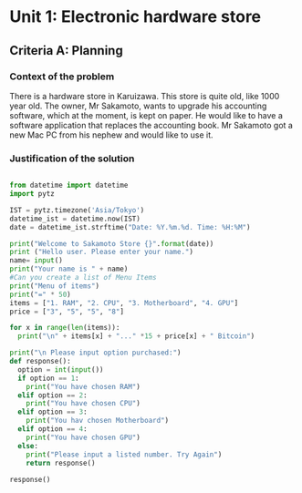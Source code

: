 # Unit 1: Electronic hardware store 

## Criteria A: Planning 

### Context of the problem 
There is a hardware store in Karuizawa. This store is quite old, like 1000 year old. The owner, Mr Sakamoto, wants to upgrade his accounting software, which at the moment, is kept on paper. He would like to have a software application that replaces the accounting book. Mr Sakamoto got a new Mac PC from his nephew and would  like to use it. 

### Justification of the solution 
```.py 

from datetime import datetime
import pytz 

IST = pytz.timezone('Asia/Tokyo')
datetime_ist = datetime.now(IST)
date = datetime_ist.strftime("Date: %Y.%m.%d. Time: %H:%M")

print("Welcome to Sakamoto Store {}".format(date))
print ("Hello user. Please enter your name.")
name= input()
print("Your name is " + name)
#Can you create a list of Menu Items 
print("Menu of items") 
print("=" * 50)
items = ["1. RAM", "2. CPU", "3. Motherboard", "4. GPU"]
price = ["3", "5", "5", "8"]

for x in range(len(items)):
  print("\n" + items[x] + "..." *15 + price[x] + " Bitcoin")

print("\n Please input option purchased:")
def response():
  option = int(input())
  if option == 1:
    print("You have chosen RAM")
  elif option == 2: 
    print("You have chosen CPU")
  elif option == 3:
    print("You hav chosen Motherboard")
  elif option == 4:
    print("You have chosen GPU")
  else:
    print("Please input a listed number. Try Again")
    return response()
    
response()
  
  
  

```

